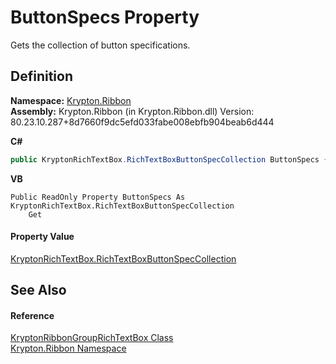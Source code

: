 # ButtonSpecs Property


Gets the collection of button specifications.



## Definition
**Namespace:** <a href="1e9bc734-cff9-e9b8-f013-94cdac669794.md">Krypton.Ribbon</a>  
**Assembly:** Krypton.Ribbon (in Krypton.Ribbon.dll) Version: 80.23.10.287+8d7660f9dc5efd033fabe008ebfb904beab6d444

**C#**
``` C#
public KryptonRichTextBox.RichTextBoxButtonSpecCollection ButtonSpecs { get; }
```
**VB**
``` VB
Public ReadOnly Property ButtonSpecs As KryptonRichTextBox.RichTextBoxButtonSpecCollection
	Get
```



#### Property Value
<a href="6dcccac8-be1d-5b3f-08e7-bff23d3e2318.md">KryptonRichTextBox.RichTextBoxButtonSpecCollection</a>

## See Also


#### Reference
<a href="405a46a1-72b8-c818-b203-0b62cf064e57.md">KryptonRibbonGroupRichTextBox Class</a>  
<a href="1e9bc734-cff9-e9b8-f013-94cdac669794.md">Krypton.Ribbon Namespace</a>  
